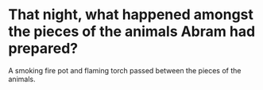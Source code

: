 # That night, what happened amongst the pieces of the animals Abram had prepared?

A smoking fire pot and flaming torch passed between the pieces of the animals.
